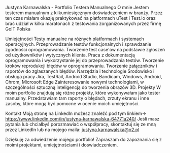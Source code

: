Justyna Karnawalska - Portfolio Testera Manualnego
O mnie
Jestem testerem manualnym z kilkumiesięcznym doświadczeniem w branży. Przez ten czas miałam okazję praktykować na platformach uTest i Test.io oraz brać udział
w kilku maratonach z testowania zorganizowanych przez firmę GoIT Polska

Umiejętności
Testy manualne na różnych platformach i systemach operacyjnych.
Przeprowadzanie testów funkcjonalnych i sprawdzanie zgodności oprogramowania.
Tworzenie test case'ów na podstawie zgłoszeń od użytkowników i wytycznych klienta.
Praca z dokumentacją oprogramowania i wykorzystanie jej do przeprowadzania testów.
Tworzenie kroków reprodukcji błędów w oprogramowaniu.
Tworzenie załączników i raportów do zgłaszanych błędów.
Narzędzia i technologie
Środowisko i obsługa pracy
Jira, TestRail, Android Studio, Bandicam, Windows, Android, Chrom, Microsoft Edge
Zainteresowanie nowymi technologiami, w szczególności sztuczną inteligencją do tworzenia obrazów 3D.
Projekty
W moim portfolio znajdują się różne projekty, które wykonywałam jako tester manualny. Przedstawiam tam raporty o błędach, zrzuty ekranu i inne zasoby, które mogą być pomocne w ocenie moich umiejętności.

Kontakt
Moją stronę na LinkedIn możesz znaleźć pod tym linkiem-> https://www.linkedin.com/in/justyna-karnawalska-64771a240/
Jeśli masz pytania lub chciałbyś porozmawiać o współpracy, skontaktuj się ze mną przez LinkedIn lub na mojego maila: justyna.karnawalska@o2.pl

Dziękuję za odwiedzenie mojego portfolio! Zapraszam do zapoznania się z moimi projektami, umiejętnościami i doświadczeniem.
